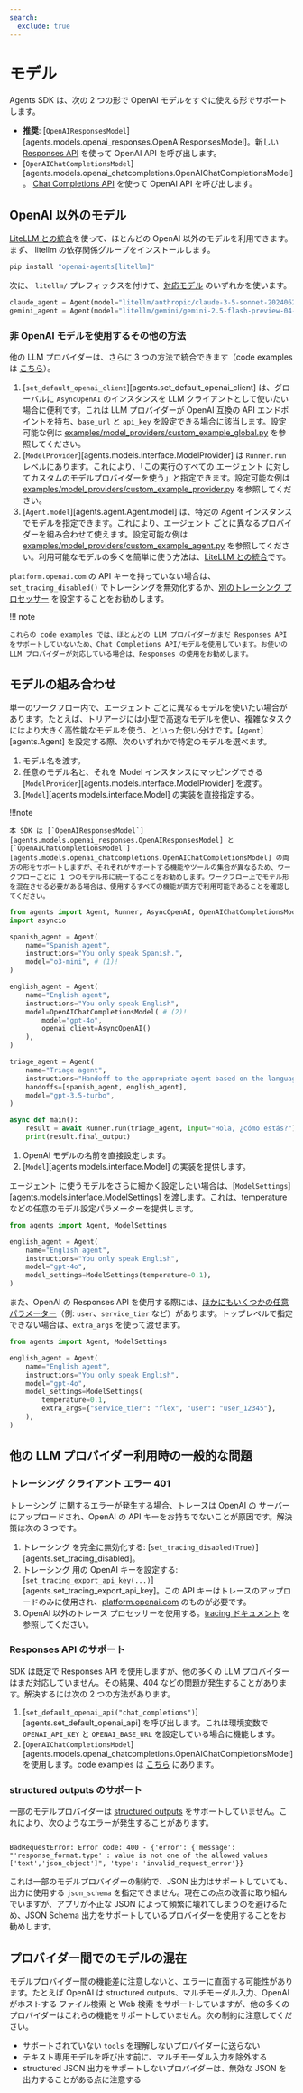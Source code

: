 ```yaml
---
search:
  exclude: true
---
```

# モデル

Agents SDK は、次の 2 つの形で OpenAI モデルをすぐに使える形でサポートします。

-   **推奨**: [`OpenAIResponsesModel`][agents.models.openai_responses.OpenAIResponsesModel]。新しい [Responses API](https://platform.openai.com/docs/api-reference/responses) を使って OpenAI API を呼び出します。
-   [`OpenAIChatCompletionsModel`][agents.models.openai_chatcompletions.OpenAIChatCompletionsModel]。 [Chat Completions API](https://platform.openai.com/docs/api-reference/chat) を使って OpenAI API を呼び出します。

## OpenAI 以外のモデル

[LiteLLM との統合](./litellm.md)を使って、ほとんどの OpenAI 以外のモデルを利用できます。まず、 litellm の依存関係グループをインストールします。

```bash
pip install "openai-agents[litellm]"
```

次に、 `litellm/` プレフィックスを付けて、[対応モデル](https://docs.litellm.ai/docs/providers) のいずれかを使います。

```python
claude_agent = Agent(model="litellm/anthropic/claude-3-5-sonnet-20240620", ...)
gemini_agent = Agent(model="litellm/gemini/gemini-2.5-flash-preview-04-17", ...)
```

### 非 OpenAI モデルを使用するその他の方法

他の LLM プロバイダーは、さらに 3 つの方法で統合できます（code examples は [こちら](https://github.com/openai/openai-agents-python/tree/main/examples/model_providers/)）。

1. [`set_default_openai_client`][agents.set_default_openai_client] は、グローバルに `AsyncOpenAI` のインスタンスを LLM クライアントとして使いたい場合に便利です。これは LLM プロバイダーが OpenAI 互換の API エンドポイントを持ち、`base_url` と `api_key` を設定できる場合に該当します。設定可能な例は [examples/model_providers/custom_example_global.py](https://github.com/openai/openai-agents-python/tree/main/examples/model_providers/custom_example_global.py) を参照してください。
2. [`ModelProvider`][agents.models.interface.ModelProvider] は `Runner.run` レベルにあります。これにより、「この実行のすべての エージェント に対してカスタムのモデルプロバイダーを使う」と指定できます。設定可能な例は [examples/model_providers/custom_example_provider.py](https://github.com/openai/openai-agents-python/tree/main/examples/model_providers/custom_example_provider.py) を参照してください。
3. [`Agent.model`][agents.agent.Agent.model] は、特定の Agent インスタンスでモデルを指定できます。これにより、エージェント ごとに異なるプロバイダーを組み合わせて使えます。設定可能な例は [examples/model_providers/custom_example_agent.py](https://github.com/openai/openai-agents-python/tree/main/examples/model_providers/custom_example_agent.py) を参照してください。利用可能なモデルの多くを簡単に使う方法は、[LiteLLM との統合](./litellm.md)です。

`platform.openai.com` の API キーを持っていない場合は、`set_tracing_disabled()` でトレーシングを無効化するか、[別のトレーシング プロセッサー](../tracing.md) を設定することをお勧めします。

!!! note

    これらの code examples では、ほとんどの LLM プロバイダーがまだ Responses API をサポートしていないため、Chat Completions API/モデルを使用しています。お使いの LLM プロバイダーが対応している場合は、Responses の使用をお勧めします。

## モデルの組み合わせ

単一のワークフロー内で、エージェント ごとに異なるモデルを使いたい場合があります。たとえば、トリアージには小型で高速なモデルを使い、複雑なタスクにはより大きく高性能なモデルを使う、といった使い分けです。[`Agent`][agents.Agent] を設定する際、次のいずれかで特定のモデルを選べます。

1. モデル名を渡す。
2. 任意のモデル名と、それを Model インスタンスにマッピングできる [`ModelProvider`][agents.models.interface.ModelProvider] を渡す。
3. [`Model`][agents.models.interface.Model] の実装を直接指定する。

!!!note

    本 SDK は [`OpenAIResponsesModel`][agents.models.openai_responses.OpenAIResponsesModel] と [`OpenAIChatCompletionsModel`][agents.models.openai_chatcompletions.OpenAIChatCompletionsModel] の両方の形をサポートしますが、それぞれがサポートする機能やツールの集合が異なるため、ワークフローごとに 1 つのモデル形に統一することをお勧めします。ワークフロー上でモデル形を混在させる必要がある場合は、使用するすべての機能が両方で利用可能であることを確認してください。

```python
from agents import Agent, Runner, AsyncOpenAI, OpenAIChatCompletionsModel
import asyncio

spanish_agent = Agent(
    name="Spanish agent",
    instructions="You only speak Spanish.",
    model="o3-mini", # (1)!
)

english_agent = Agent(
    name="English agent",
    instructions="You only speak English",
    model=OpenAIChatCompletionsModel( # (2)!
        model="gpt-4o",
        openai_client=AsyncOpenAI()
    ),
)

triage_agent = Agent(
    name="Triage agent",
    instructions="Handoff to the appropriate agent based on the language of the request.",
    handoffs=[spanish_agent, english_agent],
    model="gpt-3.5-turbo",
)

async def main():
    result = await Runner.run(triage_agent, input="Hola, ¿cómo estás?")
    print(result.final_output)
```

1.  OpenAI モデルの名前を直接設定します。
2.  [`Model`][agents.models.interface.Model] の実装を提供します。

エージェント に使うモデルをさらに細かく設定したい場合は、[`ModelSettings`][agents.models.interface.ModelSettings] を渡します。これは、temperature などの任意のモデル設定パラメーターを提供します。

```python
from agents import Agent, ModelSettings

english_agent = Agent(
    name="English agent",
    instructions="You only speak English",
    model="gpt-4o",
    model_settings=ModelSettings(temperature=0.1),
)
```

また、OpenAI の Responses API を使用する際には、[ほかにもいくつかの任意パラメーター](https://platform.openai.com/docs/api-reference/responses/create)（例: `user`、`service_tier` など）があります。トップレベルで指定できない場合は、`extra_args` を使って渡せます。

```python
from agents import Agent, ModelSettings

english_agent = Agent(
    name="English agent",
    instructions="You only speak English",
    model="gpt-4o",
    model_settings=ModelSettings(
        temperature=0.1,
        extra_args={"service_tier": "flex", "user": "user_12345"},
    ),
)
```

## 他の LLM プロバイダー利用時の一般的な問題

### トレーシング クライアント エラー 401

トレーシング に関するエラーが発生する場合、トレースは OpenAI の サーバー にアップロードされ、OpenAI の API キーをお持ちでないことが原因です。解決策は次の 3 つです。

1. トレーシング を完全に無効化する: [`set_tracing_disabled(True)`][agents.set_tracing_disabled]。
2. トレーシング 用の OpenAI キーを設定する: [`set_tracing_export_api_key(...)`][agents.set_tracing_export_api_key]。この API キーはトレースのアップロードのみに使用され、[platform.openai.com](https://platform.openai.com/) のものが必要です。
3. OpenAI 以外のトレース プロセッサーを使用する。[tracing ドキュメント](../tracing.md#custom-tracing-processors) を参照してください。

### Responses API のサポート

SDK は既定で Responses API を使用しますが、他の多くの LLM プロバイダーはまだ対応していません。その結果、404 などの問題が発生することがあります。解決するには次の 2 つの方法があります。

1. [`set_default_openai_api("chat_completions")`][agents.set_default_openai_api] を呼び出します。これは環境変数で `OPENAI_API_KEY` と `OPENAI_BASE_URL` を設定している場合に機能します。
2. [`OpenAIChatCompletionsModel`][agents.models.openai_chatcompletions.OpenAIChatCompletionsModel] を使用します。code examples は [こちら](https://github.com/openai/openai-agents-python/tree/main/examples/model_providers/) にあります。

### structured outputs のサポート

一部のモデルプロバイダーは [structured outputs](https://platform.openai.com/docs/guides/structured-outputs) をサポートしていません。これにより、次のようなエラーが発生することがあります。

```

BadRequestError: Error code: 400 - {'error': {'message': "'response_format.type' : value is not one of the allowed values ['text','json_object']", 'type': 'invalid_request_error'}}

```

これは一部のモデルプロバイダーの制約で、JSON 出力はサポートしていても、出力に使用する `json_schema` を指定できません。現在この点の改善に取り組んでいますが、アプリが不正な JSON によって頻繁に壊れてしまうのを避けるため、JSON Schema 出力をサポートしているプロバイダーを使用することをお勧めします。

## プロバイダー間でのモデルの混在

モデルプロバイダー間の機能差に注意しないと、エラーに直面する可能性があります。たとえば OpenAI は structured outputs、マルチモーダル入力、OpenAI がホストする ファイル検索 と Web 検索 をサポートしていますが、他の多くのプロバイダーはこれらの機能をサポートしていません。次の制約に注意してください。

-   サポートされていない `tools` を理解しないプロバイダーに送らない
-   テキスト専用モデルを呼び出す前に、マルチモーダル入力を除外する
-   structured JSON 出力をサポートしないプロバイダーは、無効な JSON を出力することがある点に注意する